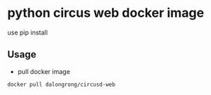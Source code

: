# python circus web docker image

use pip install

## Usage

* pull docker image

```code
docker pull dalongrong/circusd-web
```